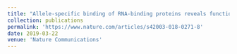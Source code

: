 ```yaml
---
title: "Allele-specific binding of RNA-binding proteins reveals functional genetic variants in the RNA"
collection: publications
permalink: 'https://www.nature.com/articles/s42003-018-0271-8'
date: 2019-03-22
venue: 'Nature Communications'
---
```

